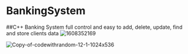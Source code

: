 # BankingSystem 
##C++
Banking System full control and easy to add, delete, update, find and store clients data 
![1608352169](https://github.com/WAHID-QANDIL/BankingSystem/assets/103429590/33dcb2ed-3256-40d3-aa00-20032bb08f06)

![Copy-of-codewithrandom-12-1-1024x536](https://github.com/WAHID-QANDIL/BankingSystem/assets/103429590/44aa7182-c238-4a0e-be55-70ad5976cb00)




